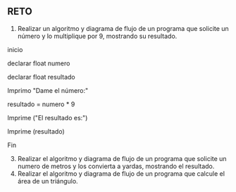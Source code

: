 ## RETO
1. Realizar un algoritmo y diagrama de flujo de un programa que solicite un número y lo multiplique por 9, mostrando su resultado.

inicio

declarar float numero

declarar float resultado

Imprimo "Dame el número:"

resultado =  numero * 9

Imprime ("El resultado es:")

Imprime (resultado)

Fin

3. Realizar el algoritmo y diagrama de flujo de un programa que solicite un numero de metros y los convierta a yardas, mostrando el resultado.
4. Realizar el algoritmo y diagrama de flujo de un programa que calcule el área de un triángulo.

